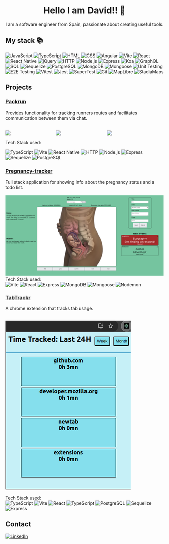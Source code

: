 <h1 align="center">Hello I am David!! 👋</h1>

<p align="center">I am a software engineer from Spain, passionate about creating useful tools.</p>


## My stack 📚
<picture>![JavaScript](https://img.shields.io/badge/JavaScript-F7DF1E?logo=javascript&logoColor=black)</picture>
<picture>![TypeScript](https://img.shields.io/badge/TypeScript-3178C6?logo=typescript&logoColor=white)</picture>
<picture>![HTML](https://img.shields.io/badge/HTML5-E34F26?logo=html5&logoColor=white)</picture>
<picture>![CSS](https://img.shields.io/badge/CSS3-1572B6?logo=css3&logoColor=white)</picture>
<picture>![Angular](https://img.shields.io/badge/Angular-DD0031?logo=angular&logoColor=white)</picture>
<picture>![Vite](https://img.shields.io/badge/-Vite-646CFF?logo=vite&logoColor=white)</picture>
<picture>![React](https://img.shields.io/badge/React-61DAFB?logo=react&logoColor=black)</picture>
<picture>![React Native](https://img.shields.io/badge/React_Native-20232A?logo=react&logoColor=61DAFB)</picture>
<picture>![jQuery](https://img.shields.io/badge/jQuery-0769AD?logo=jquery&logoColor=white)</picture>
<picture>![HTTP](https://img.shields.io/badge/HTTP-API-lightgrey)</picture>
<picture>![Node.js](https://img.shields.io/badge/Node.js-339933?logo=node.js&logoColor=white)</picture>
<picture>![Express](https://img.shields.io/badge/Express.js-000000?logo=express&logoColor=white)</picture>
<picture>![Koa](https://img.shields.io/badge/Koa.js-333333?logo=koa&logoColor=white)</picture>
<picture>![GraphQL](https://img.shields.io/badge/GraphQL-E10098?logo=graphql&logoColor=white)</picture>
<picture>![SQL](https://img.shields.io/badge/SQL-4479A1?logo=mysql&logoColor=white)</picture>
<picture>![Sequelize](https://img.shields.io/badge/Sequelize-020690?logo=Sequelize&logoColor=white)</picture>
<picture>![PostgreSQL](https://img.shields.io/badge/-PostgreSQL-336791?logo=postgresql&logoColor=white)</picture>
<picture>![MongoDB](https://img.shields.io/badge/MongoDB-47A248?logo=mongodb&logoColor=white)</picture>
<picture>![Mongoose](https://img.shields.io/badge/-Mongoose-880000?style=flat&logo=mongoose&logoColor=white)</picture>
<picture>![Unit Testing](https://img.shields.io/badge/Unit_Testing-6E40C9?logo=jest&logoColor=white)</picture>
<picture>![E2E Testing](https://img.shields.io/badge/E2E_Testing-5C2D91?logo=cypress&logoColor=white)</picture>
<picture>![Vitest](https://img.shields.io/badge/-Vitest-6E9F18?logo=vitest&logoColor=white)</picture>
<picture>![Jest](https://img.shields.io/badge/-Jest-C21325?logo=jest&logoColor=white)</picture>
<picture>![SuperTest](https://img.shields.io/badge/-SuperTest-333333?logoColor=white)</picture>
<picture>![Git](https://img.shields.io/badge/Git-F05032?logo=git&logoColor=white)</picture>
<picture>![MapLibre](https://img.shields.io/badge/-MapLibre-356fa)</picture>
<picture>![StadiaMaps](https://img.shields.io/badge/-StadiaMaps-8563ca)</picture>

## Projects

### [Packrun](https://github.com/daiv/PackRun)
Provides functionality for tracking runners routes and facilitates communication between them via chat.<br><br>

<p style="display: flex; ">
  <img style="width:30%; padding-right: 2%; height: auto" src="https://github.com/daiv/PackRun/blob/development/1.png"/>
  <img style="width:30%; padding-right: 2%; height: auto" src="https://github.com/daiv/PackRun/blob/development/2.png"/>
  <img style="width:30%; padding-right: 2%; height: auto" src="https://github.com/daiv/PackRun/blob/development/3.png"/>
</p>
Tech Stack used:<br>

<picture>![TypeScript](https://img.shields.io/badge/TypeScript-3178C6?logo=typescript&logoColor=white)</picture>
<picture>![Vite](https://img.shields.io/badge/-Vite-646CFF?logo=vite&logoColor=white)</picture>
<picture>![React Native](https://img.shields.io/badge/React_Native-20232A?logo=react&logoColor=61DAFB)</picture>
<picture>![HTTP](https://img.shields.io/badge/HTTP-API-lightgrey)</picture>
<picture>![Node.js](https://img.shields.io/badge/Node.js-339933?logo=node.js&logoColor=white)</picture>
<picture>![Express](https://img.shields.io/badge/Express.js-000000?logo=express&logoColor=white)</picture>
<picture>![Sequelize](https://img.shields.io/badge/Sequelize-020690?logo=Sequelize&logoColor=white)</picture>
<picture>![PostgreSQL](https://img.shields.io/badge/-PostgreSQL-336791?logo=postgresql&logoColor=white)</picture>
   

### [Pregnancy-tracker](https://github.com/daiv/pregnancy-tracker)
  Full stack application for showing info about the pregnancy status and a todo list.<br><br>
  <img src="https://github.com/daiv/pregnancy-tracker/blob/main/screen.png" />
  Tech Stack used:<br>
    <picture>![Vite](https://img.shields.io/badge/-Vite-646CFF?logo=vite&logoColor=white)</picture>
    <picture>![React](https://img.shields.io/badge/React-61DAFB?logo=react&logoColor=black)</picture>
    <picture>![Express](https://img.shields.io/badge/Express.js-000000?logo=express&logoColor=white)</picture>
    <picture>![MongoDB](https://img.shields.io/badge/MongoDB-47A248?logo=mongodb&logoColor=white)</picture>
    <picture>![Mongoose](https://img.shields.io/badge/-Mongoose-880000?style=flat&logo=mongoose&logoColor=white)</picture>
    <picture>![Nodemon](https://img.shields.io/badge/-Nodemon-76D04B?style=flat&logo=nodemon&logoColor=white)</picture>


### [TabTrackr](https://github.com/daiv/TabTrackr)
  
  A chrome extension that tracks tab usage. <br><br>
  
  <img src="https://github.com/daiv/TabTrackr/blob/main/TabTrackr.png" />
  
  Tech Stack used:<br>
  <picture>![TypeScript](https://img.shields.io/badge/TypeScript-3178C6?logo=typescript&logoColor=white)</picture>
  <picture>![Vite](https://img.shields.io/badge/-Vite-646CFF?logo=vite&logoColor=white)</picture>
  <picture>![React](https://img.shields.io/badge/React-61DAFB?logo=react&logoColor=black)</picture>
  <picture>![TypeScript](https://img.shields.io/badge/TypeScript-3178C6?logo=typescript&logoColor=white)</picture>
  <picture>![PostgreSQL](https://img.shields.io/badge/-PostgreSQL-336791?logo=postgresql&logoColor=white)</picture>
  <picture>![Sequelize](https://img.shields.io/badge/Sequelize-020690?logo=Sequelize&logoColor=white)</picture>
  <picture>![Express](https://img.shields.io/badge/Express.js-000000?logo=express&logoColor=white)</picture>


## Contact
[![LinkedIn](https://img.shields.io/badge/LinkedIn-%230077B5.svg?logo=linkedin&logoColor=white)](https://linkedin.com/in/david-luque-)
<!--
**daiv/daiv** is a ✨ _special_ ✨ repository because its `README.md` (this file) appears on your GitHub profile.

Here are some ideas to get you started:

- 🔭 I’m currently working on ...
- 🌱 I’m currently learning ...
- 👯 I’m looking to collaborate on ...
- 🤔 I’m looking for help with ...
- 💬 Ask me about ...
- 📫 How to reach me: ...
- 😄 Pronouns: ...
- ⚡ Fun fact: ...
-->

